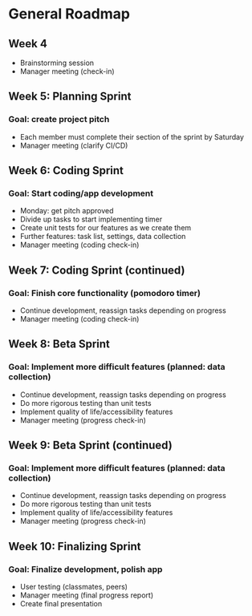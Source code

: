 # General Roadmap

## Week 4
- Brainstorming session
- Manager meeting (check-in)

## Week 5: Planning Sprint
### Goal: create project pitch
- Each member must complete their section of the sprint by Saturday
- Manager meeting (clarify CI/CD)

## Week 6: Coding Sprint
### Goal: Start coding/app development
- Monday: get pitch approved
- Divide up tasks to start implementing timer
- Create unit tests for our features as we create them
- Further features: task list, settings, data collection
- Manager meeting (coding check-in)

## Week 7: Coding Sprint (continued)
### Goal: Finish core functionality (pomodoro timer)
- Continue development, reassign tasks depending on progress
- Manager meeting (coding check-in)

## Week 8: Beta Sprint
### Goal: Implement more difficult features (planned: data collection)
- Continue development, reassign tasks depending on progress
- Do more rigorous testing than unit tests
- Implement quality of life/accessibility features
- Manager meeting (progress check-in)

## Week 9: Beta Sprint (continued)
### Goal: Implement more difficult features (planned: data collection)
- Continue development, reassign tasks depending on progress
- Do more rigorous testing than unit tests
- Implement quality of life/accessibility features
- Manager meeting (progress check-in)

## Week 10: Finalizing Sprint
### Goal: Finalize development, polish app
- User testing (classmates, peers)
- Manager meeting (final progress report)
- Create final presentation
